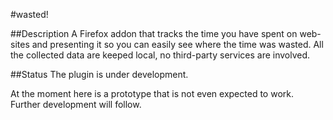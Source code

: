 #wasted!

##Description
A Firefox addon that tracks the time you have spent on web-sites and
presenting it so you can easily see where the time was wasted. All
the collected data are keeped local, no third-party services are
involved.

##Status
The plugin is under development.

At the moment here is a prototype that is not even expected to work.
Further development will follow.
